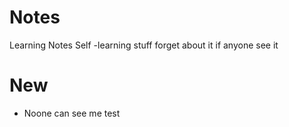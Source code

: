 # Notes
Learning Notes
Self -learning stuff forget about it if anyone see it

# New
- Noone can see me test
